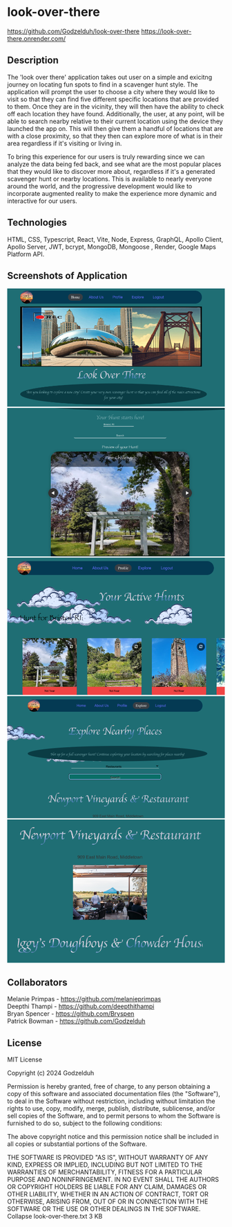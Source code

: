 # look-over-there
https://github.com/Godzelduh/look-over-there
https://look-over-there.onrender.com/ 

## Description 
The 'look over there' application takes out user on a simple and exicitng journey on locating fun spots to find in a scavenger hunt style. 
The application will prompt the user to choose a city where they would like to visit so that they can find five different specific locations that are provided to them. Once they are in the vicinity, they will then have the ability to check off each location they have found. Additionally, the user, at any point, will be able to search nearby relative to their current location using the device they launched the app on. This will then give them a handful of locations that are with a close proximity, so that they then can explore more of what is in their area regardless if it's visiting or living in. 

To bring this experience for our users is truly rewarding since we can analyze the data being fed back, and see what are the most popular places that they would like to discover more about, regardless if it's a generated scavenger hunt or nearby locations. This is available to nearly everyone around the world, and the progressive development would like to incorporate augmented reality to make the experience more dynamic and interactive for our users. 

## Technologies 

HTML, CSS, Typescript, React, Vite, Node, Express, GraphQL, Apollo Client, Apollo Server, JWT, bcrypt, MongoDB, Mongoose , Render, Google Maps Platform API.

 
## Screenshots of Application
![Home](client/src/assets/Screenshot1.png)
![Home (bottom)](client/src/assets/Screenshot2.png)
![Profile](client/src/assets/Screenshot3.png)
![Explore](client/src/assets/Screenshot4.png)
![Explore(bottom)](client/src/assets/Screenshot5.png)
## Collaborators 

Melanie Primpas - https://github.com/melanieprimpas
<br>
Deepthi Thampi - https://github.com/deepthithampi
<br>
Bryan Spencer - https://github.com/Bryspen
<br> 
Patrick Bowman - https://github.com/Godzelduh 

## License 

MIT License

Copyright (c) 2024 Godzelduh

Permission is hereby granted, free of charge, to any person obtaining a copy
of this software and associated documentation files (the "Software"), to deal
in the Software without restriction, including without limitation the rights
to use, copy, modify, merge, publish, distribute, sublicense, and/or sell
copies of the Software, and to permit persons to whom the Software is
furnished to do so, subject to the following conditions:

The above copyright notice and this permission notice shall be included in all
copies or substantial portions of the Software.

THE SOFTWARE IS PROVIDED "AS IS", WITHOUT WARRANTY OF ANY KIND, EXPRESS OR
IMPLIED, INCLUDING BUT NOT LIMITED TO THE WARRANTIES OF MERCHANTABILITY,
FITNESS FOR A PARTICULAR PURPOSE AND NONINFRINGEMENT. IN NO EVENT SHALL THE
AUTHORS OR COPYRIGHT HOLDERS BE LIABLE FOR ANY CLAIM, DAMAGES OR OTHER
LIABILITY, WHETHER IN AN ACTION OF CONTRACT, TORT OR OTHERWISE, ARISING FROM,
OUT OF OR IN CONNECTION WITH THE SOFTWARE OR THE USE OR OTHER DEALINGS IN THE
SOFTWARE.
Collapse
look-over-there.txt
3 KB